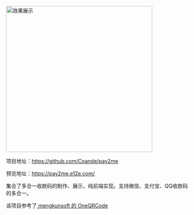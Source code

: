 <img src="https://i.loli.net/2019/05/08/5cd2738059e88.png" alt="效果展示" width="400px" />

项目地址：https://github.com/Coande/pay2me

预览地址：https://pay2me.e12e.com/

集合了多合一收款码的制作、展示，纯前端实现。支持微信、支付宝、QQ收款码的多合一。

该项目参考了[ mengkunsoft 的 OneQRCode ](https://github.com/mengkunsoft/OneQRCode)
